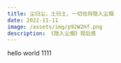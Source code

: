 ```yaml
---
title: 尘归尘，土归土，一切也将隐入尘烟
date: 2022-11-11
image: /assets/img/p92W2Hf.png
description: 《隐入尘烟》观后感
---
```

hello world
1111

